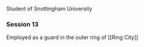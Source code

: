 Student of Snottingham University


### Session 13
Employed as a guard in the outer ring of [[Ring City]]
